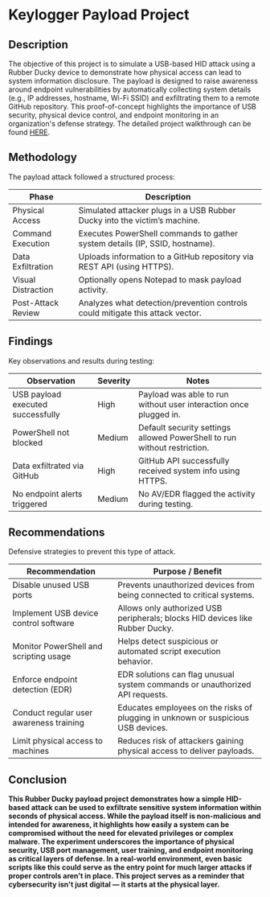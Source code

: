 <h1>Keylogger Payload Project</h1>



<h2>Description</h2>
The objective of this project is to simulate a USB-based HID attack using a Rubber Ducky device to demonstrate how physical access can lead to system information disclosure. The payload is designed to raise awareness around endpoint vulnerabilities by automatically collecting system details (e.g., IP addresses, hostname, Wi-Fi SSID) and exfiltrating them to a remote GitHub repository. This proof-of-concept highlights the importance of USB security, physical device control, and endpoint monitoring in an organization's defense strategy. The detailed project walkthrough can be found <a href="https://github.com/VemTech6/Keylogger-Payload/blob/main/Project%20Walkthrough.md">HERE</a>.
<br />


<h2>Methodology</h2>



The payload attack followed a structured process:

| **Phase**             | **Description**                                                                 |
|-----------------------|---------------------------------------------------------------------------------|
| Physical Access       | Simulated attacker plugs in a USB Rubber Ducky into the victim’s machine.      |
| Command Execution     | Executes PowerShell commands to gather system details (IP, SSID, hostname).    |
| Data Exfiltration     | Uploads information to a GitHub repository via REST API (using HTTPS).         |
| Visual Distraction    | Optionally opens Notepad to mask payload activity.                             |
| Post-Attack Review    | Analyzes what detection/prevention controls could mitigate this attack vector. |

</b>


<h2>Findings</h2>

Key observations and results during testing:

<b>

| **Observation**                   | **Severity** | **Notes**                                                                 |
|----------------------------------|--------------|---------------------------------------------------------------------------|
| USB payload executed successfully | High         | Payload was able to run without user interaction once plugged in.        |
| PowerShell not blocked           | Medium       | Default security settings allowed PowerShell to run without restriction. |
| Data exfiltrated via GitHub      | High         | GitHub API successfully received system info using HTTPS.                |
| No endpoint alerts triggered     | Medium       | No AV/EDR flagged the activity during testing.                            |

</b> 

<h2>Recommendations</h2>

Defensive strategies to prevent this type of attack.
<b> 

| **Recommendation**                     | **Purpose / Benefit**                                                              |
|----------------------------------------|------------------------------------------------------------------------------------|
| Disable unused USB ports               | Prevents unauthorized devices from being connected to critical systems.           |
| Implement USB device control software  | Allows only authorized USB peripherals; blocks HID devices like Rubber Ducky.     |
| Monitor PowerShell and scripting usage | Helps detect suspicious or automated script execution behavior.                   |
| Enforce endpoint detection (EDR)       | EDR solutions can flag unusual system commands or unauthorized API requests.      |
| Conduct regular user awareness training| Educates employees on the risks of plugging in unknown or suspicious USB devices. |
| Limit physical access to machines      | Reduces risk of attackers gaining physical access to deliver payloads.            |


</b>

<h2>Conclusion</h2>

<b>This Rubber Ducky payload project demonstrates how a simple HID-based attack can be used to exfiltrate sensitive system information within seconds of physical access. While the payload itself is non-malicious and intended for awareness, it highlights how easily a system can be compromised without the need for elevated privileges or complex malware. The experiment underscores the importance of physical security, USB port management, user training, and endpoint monitoring as critical layers of defense. In a real-world environment, even basic scripts like this could serve as the entry point for much larger attacks if proper controls aren’t in place. This project serves as a reminder that cybersecurity isn't just digital — it starts at the physical layer.</b>



<!--
 ```diff
- text in red
+ text in green
! text in orange
# text in gray
@@ text in purple (and bold)@@
```
--!>

